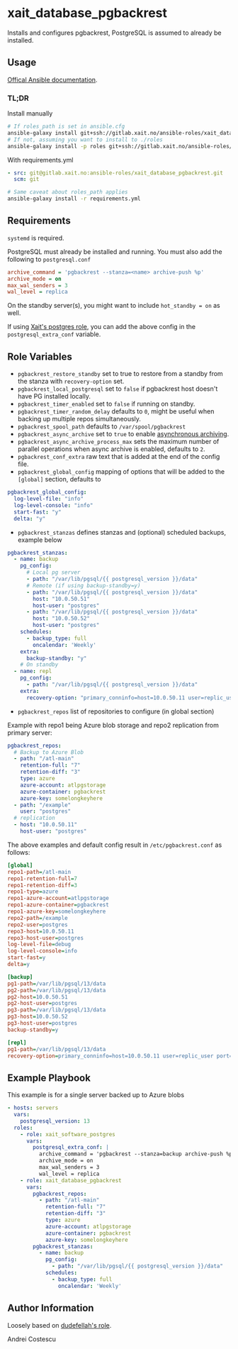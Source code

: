 # xait_database_pgbackrest

Installs and configures pgbackrest, PostgreSQL is assumed to already be installed.

## Usage

[Offical Ansible documentation](https://docs.ansible.com/ansible/latest/galaxy/user_guide.html#installing-multiple-roles-from-a-file).

### TL;DR

Install manually
```sh
# If roles_path is set in ansible.cfg
ansible-galaxy install git+ssh://gitlab.xait.no/ansible-roles/xait_database_pgbackrest.git
# If not, assuming you want to install to ./roles
ansible-galaxy install -p roles git+ssh://gitlab.xait.no/ansible-roles/xait_database_pgbackrest.git
```

With requirements.yml
```yml
- src: git@gitlab.xait.no:ansible-roles/xait_database_pgbackrest.git
  scm: git
```
```sh
# Same caveat about roles_path applies
ansible-galaxy install -r requirements.yml
```

## Requirements

`systemd` is required.

PostgreSQL must already be installed and running. You must also add the following to `postgresql.conf`

```ini
archive_command = 'pgbackrest --stanza=<name> archive-push %p'
archive_mode = on
max_wal_senders = 3
wal_level = replica
```

On the standby server(s), you might want to include `hot_standby = on` as well.

If using [Xait's postgres role](https://gitlab.xait.no/collab/xait_software_postgres), you can add the above config in the `postgresql_extra_conf` variable.

## Role Variables

- `pgbackrest_restore_standby` set to true to restore from a standby from the stanza with `recovery-option` set.
- `pgbackrest_local_postgresql` set to `false` if pgbackrest host doesn't have PG installed locally.
- `pgbackrest_timer_enabled` set to `false` if running on standby.
- `pgbackrest_timer_random_delay` defaults to `0`, might be useful when backing up multiple repos simultaneously.
- `pgbackrest_spool_path` defaults to `/var/spool/pgbackrest`
- `pgbackrest_async_archive` set to `true` to enable [asynchronous archiving](https://pgbackrest.org/user-guide-rhel.html#async-archiving).
- `pgbackrest_async_archive_process_max` sets the maximum number of parallel operations when async archive is enabled, defaults to `2`.
- `pgbackrest_conf_extra` raw text that is added at the end of the config file.
- `pgbackrest_global_config` mapping of options that will be added to the `[global]` section, defaults to

```yml
pgbackrest_global_config:
  log-level-file: "info"
  log-level-console: "info"
  start-fast: "y"
  delta: "y"
```

- `pgbackrest_stanzas` defines stanzas and (optional) scheduled backups, example below

```yml
pgbackrest_stanzas:
  - name: backup
    pg_config:
      # Local pg server
      - path: "/var/lib/pgsql/{{ postgresql_version }}/data"
      # Remote (if using backup-standby=y)
      - path: "/var/lib/pgsql/{{ postgresql_version }}/data"
        host: "10.0.50.51"
        host-user: "postgres"
      - path: "/var/lib/pgsql/{{ postgresql_version }}/data"
        host: "10.0.50.52"
        host-user: "postgres"
    schedules:
      - backup_type: full
        oncalendar: 'Weekly'
    extra:
      backup-standby: "y"
    # On standby
  - name: repl
    pg_config:
      - path: "/var/lib/pgsql/{{ postgresql_version }}/data"
    extra:
      recovery-option: "primary_conninfo=host=10.0.50.11 user=replic_user port=5432"
```

- `pgbackrest_repos` list of repositories to configure (in global section)

Example with repo1 being Azure blob storage and repo2 replication from primary server:

```yml
pgbackrest_repos:
  # Backup to Azure Blob
  - path: "/atl-main"
    retention-full: "7"
    retention-diff: "3"
    type: azure
    azure-account: atlpgstorage
    azure-container: pgbackrest
    azure-key: somelongkeyhere
  - path: "/example"
    user: "postgres"
  # replication
  - host: "10.0.50.11"
    host-user: "postgres"
```

The above examples and default config result in `/etc/pgbackrest.conf` as follows:

```ini
[global]
repo1-path=/atl-main
repo1-retention-full=7
repo1-retention-diff=3
repo1-type=azure
repo1-azure-account=atlpgstorage
repo1-azure-container=pgbackrest
repo1-azure-key=somelongkeyhere
repo2-path=/example
repo2-user=postgres
repo3-host=10.0.50.11
repo3-host-user=postgres
log-level-file=debug
log-level-console=info
start-fast=y
delta=y

[backup]
pg1-path=/var/lib/pgsql/13/data
pg2-path=/var/lib/pgsql/13/data
pg2-host=10.0.50.51
pg2-host-user=postgres
pg3-path=/var/lib/pgsql/13/data
pg3-host=10.0.50.52
pg3-host-user=postgres
backup-standby=y

[repl]
pg1-path=/var/lib/pgsql/13/data
recovery-option=primary_conninfo=host=10.0.50.11 user=replic_user port=5432
```

## Example Playbook

This example is for a single server backed up to Azure blobs

```yml
- hosts: servers
  vars:
    postgresql_version: 13
  roles:
    - role: xait_software_postgres
      vars:
        postgresql_extra_conf: |
          archive_command = 'pgbackrest --stanza=backup archive-push %p'
          archive_mode = on
          max_wal_senders = 3
          wal_level = replica
    - role: xait_database_pgbackrest
      vars:
        pgbackrest_repos:
          - path: "/atl-main"
            retention-full: "7"
            retention-diff: "3"
            type: azure
            azure-account: atlpgstorage
            azure-container: pgbackrest
            azure-key: somelongkeyhere
        pgbackrest_stanzas:
          - name: backup
            pg_config:
              - path: "/var/lib/pgsql/{{ postgresql_version }}/data"
            schedules:
              - backup_type: full
                oncalendar: 'Weekly'
```

## Author Information

Loosely based on [dudefellah's role](https://github.com/dudefellah/ansible-role-pgbackrest).

Andrei Costescu

